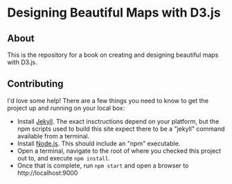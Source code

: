 # Designing Beautiful Maps with D3.js

## About
This is the repository for a book on creating and designing beautiful maps with
D3.js.

## Contributing
I'd love some help! There are a few things you need to know to get the project
up and running on your local box:
- Install [Jekyll](https://jekyllrb.com/). The exact insctructions
depend on your platform, but the npm scripts used to build this site expect there
to be a "jekyll" command available from a terminal.
- Install [Node.js](https://nodejs.org). This should include an "npm" executable.
- Open a terminal, navigate to the root of where you checked this project out to, and
execute `npm install`.
- Once that is complete, run `npm start` and open a browser to http://localhost:9000
